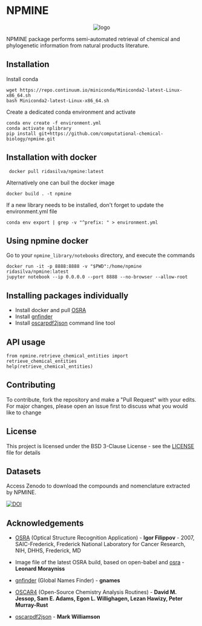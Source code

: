 # NPMINE 

<p align="center">
  <img src="https://github.com/computational-chemical-biology/npmine/blob/master/img/npmine.png" alt="logo"/>
</p>

NPMINE package performs semi-automated retrieval of chemical and phylogenetic information from natural products literature.

## Installation

Install conda

```
wget https://repo.continuum.io/miniconda/Miniconda2-latest-Linux-x86_64.sh
bash Miniconda2-latest-Linux-x86_64.sh

```
   
Create a dedicated conda environment and activate

```
conda env create -f environment.yml
conda activate nplibrary
pip install git+https://github.com/computational-chemical-biology/npmine.git
```
 
## Installation with docker


```
 docker pull ridasilva/npmine:latest
```

Alternatively one can buil the docker image

```
docker build . -t npmine 
```

If a new library needs to be installed, don't forget to update the environment.yml file 

```
conda env export | grep -v "^prefix: " > environment.yml 
```

## Using npmine docker

Go to your `npmine_library/notebooks` directory, and execute the commands

```
docker run -it -p 8888:8888 -v "$PWD":/home/npmine ridasilva/npmine:latest
jupyter notebook --ip 0.0.0.0 --port 8888 --no-browser --allow-root
```

## Installing packages individually 
 
- Install docker and pull [OSRA](https://hub.docker.com/r/cyclica/osra)
- Install [gnfinder](https://github.com/gnames/gnfinder)
- Install [oscarpdf2json](https://bitbucket.org/mjw99/chemextractor/src/master/) command line tool

## API usage

```
from npmine.retrieve_chemical_entities import retrieve_chemical_entities
help(retrieve_chemical_entities) 
```

## Contributing

To contribute, fork the repository and make a "Pull Request" with your edits. For major changes, please open an issue first to discuss what you would like to change

## License

This project is licensed under the BSD 3-Clause License - see the [LICENSE](LICENSE) file for details

## Datasets

Access Zenodo to download the compounds and nomenclature extracted by NPMINE.

[![DOI](https://zenodo.org/badge/DOI/10.5281/zenodo.8114531.svg)](https://doi.org/10.5281/zenodo.8114531)

## Acknowledgements

- [OSRA](https://cactus.nci.nih.gov/osra/#9) (Optical Structure Recognition Application) - **Igor Filippov** - 2007, SAIC-Frederick, Frederick National Laboratory for Cancer Research, NIH, DHHS, Frederick, MD 

- Image file of the latest OSRA build, based on open-babel and [osra](https://hub.docker.com/r/cyclica/osra) - **Leonard Morayniss**

- [gnfinder](https://github.com/gnames/gnfinder) (Global Names Finder) - **gnames**

- [OSCAR4](https://www.ncbi.nlm.nih.gov/pmc/articles/PMC3205045/) (Open-Source Chemistry Analysis Routines) -  **David M. Jessop, Sam E. Adams, Egon L. Willighagen, Lezan Hawizy, Peter Murray-Rust** 

- [oscarpdf2json](https://bitbucket.org/mjw99/chemextractor/src/master/) - **Mark Williamson**

